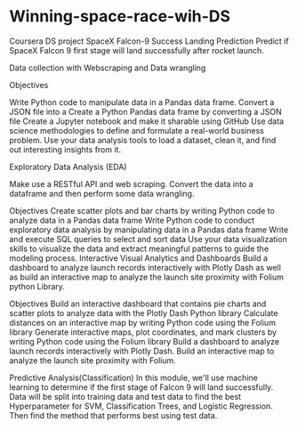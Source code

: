 # Winning-space-race-wih-DS

Coursera DS project
SpaceX Falcon-9 Success Landing Prediction
Predict if SpaceX Falcon 9 first stage will land successfully after rocket launch.

Data collection with Webscraping and Data wrangling

Objectives

Write Python code to manipulate data in a Pandas data frame.
Convert a JSON file into a Create a Python Pandas data frame by converting a JSON file
Create a Jupyter notebook and make it sharable using GitHub
Use data science methodologies to define and formulate a real-world business problem.
Use your data analysis tools to load a dataset, clean it, and find out interesting insights from it.

Exploratory Data Analysis (EDA)

Make use a RESTful API and web scraping. Convert the data into a dataframe and then perform some data wrangling.

Objectives
Create scatter plots and bar charts by writing Python code to analyze data in a Pandas data frame
Write Python code to conduct exploratory data analysis by manipulating data in a Pandas data frame
Write and execute SQL queries to select and sort data
Use your data visualization skills to visualize the data and extract meaningful patterns to guide the modeling process.
Interactive Visual Analytics and Dashboards
Build a dashboard to analyze launch records interactively with Plotly Dash as well as build an interactive map to analyze the launch site proximity with Folium python Library.

Objectives
Build an interactive dashboard that contains pie charts and scatter plots to analyze data with the Plotly Dash Python library
Calculate distances on an interactive map by writing Python code using the Folium library
Generate interactive maps, plot coordinates, and mark clusters by writing Python code using the Folium library
Build a dashboard to analyze launch records interactively with Plotly Dash.
Build an interactive map to analyze the launch site proximity with Folium.

Predictive Analysis(Classification)
In this module, we'll use machine learning to determine if the first stage of Falcon 9 will land successfully. Data will be split into training data and test data to find the best Hyperparameter for SVM, Classification Trees, and Logistic Regression. Then find the method that performs best using test data.

